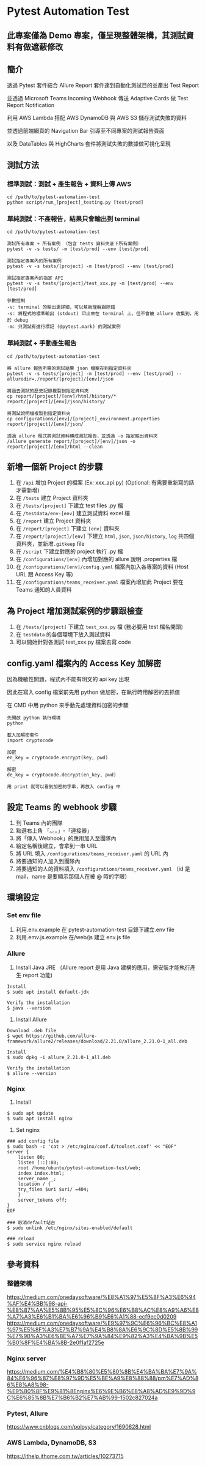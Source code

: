# Pytest Automation Test

## 此專案僅為 Demo 專案，僅呈現整體架構，其測試資料有做遮蔽修改

## 簡介

透過 Pytest 套件結合 Allure Report 套件達到自動化測試目的並產出 Test Report

並透過 Microsoft Teams Incoming Webhook 傳送 Adaptive Cards 做 Test Report Notification

利用 AWS Lambda 搭配 AWS DynamoDB 與 AWS S3 儲存測試失敗的資料

並透過前端網頁的 Navigation Bar 引導至不同專案的測試報告頁面

以及 DataTables 與 HighCharts 套件將測試失敗的數據做可視化呈現

## 測試方法

### 標準測試：測試 + 產生報告 + 資料上傳 AWS

```
cd /path/to/pytest-automation-test
python script/run_[project]_testing.py [test/prod]
```

### 單純測試：不產報告，結果只會輸出到 terminal

```
cd /path/to/pytest-automation-test

測試所有專案 + 所有案例 （包含 tests 資料夾底下所有案例）
pytest -v -s tests/ -m [test/prod] --env [test/prod]

測試指定專案內的所有案例
pytest -v -s tests/[project] -m [test/prod] --env [test/prod]

測試指定專案內的指定 API
pytest -v -s tests/[project]/test_xxx.py -m [test/prod] --env [test/prod]

參數控制
-v: terminal 的輸出更詳細，可以幫助理解跟除錯
-s: 將程式的標準輸出 (stdout) 印出來在 terminal 上，但不會被 allure 收集到，用於 debug
-m: 只測試有進行標記 (@pytest.mark) 的測試案例
```

### 單純測試 + 手動產生報告

```
cd /path/to/pytest-automation-test

將 allure 報告所需的測試結果 json 檔案存到指定資料夾
pytest -v -s tests/[project] -m [test/prod] --env [test/prod] --alluredir=./report/[project]/[env]/json

將過去測試的歷史記錄複製到指定資料夾
cp report/[project]/[env]/html/history/* report/[project]/[env]/json/history/

將測試說明檔複製到指定資料夾
cp configurations/[env]/[project]_environment.properties report/[project]/[env]/json/

透過 allure 程式將測試資料轉成測試報告，並透過 -o 指定輸出資料夾
/allure generate report/[project]/[env]/json -o report/[project]/[env]/html --clean
```

## 新增一個新 Project 的步驟

1. 在 `/api` 增加 Project 的檔案 (Ex: xxx_api.py) (Optional: 有需要重新寫的話才需新增)
2. 在 `/tests` 建立 Project 資料夾
3. 在 `/tests/[project]` 下建立 test files .py 檔
4. 在 `/testdata/env-[env]` 建立測試資料 excel 檔
5. 在 `/report` 建立 Project 資料夾
6. 在 `/report/[project]` 下建立 `[env]` 資料夾
7. 在 `/report/[project]/[env]` 下建立 `html`, `json`, `json/history`, `log` 共四個資料夾，並新增`.gitkeep` file
8. 在 `/script` 下建立對應的 project 執行 .py 檔
9. 在 `/configurations/[env]` 內增加對應的 allure 說明 .properties 檔
10. 在 `/configurations/[env]/config.yaml` 檔案內加入各專案的資料 (Host URL 跟 Access Key 等)
11. 在 `/configurations/teams_receiver.yaml` 檔案內增加此 Project 要在 Teams 通知的人員資料

## 為 Project 增加測試案例的步驟跟檢查

1. 在 `/tests/[project]` 下建立 `test_xxx.py` 檔 (務必要用 test 檔名開頭)
2. 在 `testdata` 的各個環境下放入測試資料
3. 可以開始針對各測試 test_xxx.py 檔案去寫 code

## config.yaml 檔案內的 Access Key 加解密

因為機敏性問題，程式內不能有明文的 api key 出現

因此在寫入 config 檔案前先用 python 做加密，在執行時用解密的去抓值

在 CMD 中用 python 來手動先處理資料加密的步驟

```
先開啟 python 執行環境
python

載入加解密套件
import cryptocode

加密
en_key = cryptocode.encrypt(key, pwd)

解密
de_key = cryptocode.decrypt(en_key, pwd)

用 print 就可以看到加密的字串，再放入 config 中
```

## 設定 Teams 的 webhook 步驟

1. 到 Teams 內的團隊
2. 點選右上角 「。。。」-「連接器」
3. 將「傳入 Webhook」的應用加入至團隊內
4. 給定名稱後建立，會拿到一串 URL
5. 將 URL 填入 `/configurations/teams_receiver.yaml` 的 URL 內
6. 將要通知的人加入到團隊內
7. 將要通知的人的資料填入 `/configurations/teams_receiver.yaml` （id 是 mail，name 是要顯示那個人在被 @ 時的字眼）

## 環境設定

### Set env file

1. 利用.env.example 在 pytest-automation-test 目錄下建立.env file
2. 利用.emv.js.example 在/web/js 建立 env.js file

### Allure

1. Install Java JRE （Allure report 是用 Java 建構的應用，需安裝才能執行產生 report 功能)

```
Install
$ sudo apt install default-jdk

Verify the installation
$ java --version
```

1. Install Allure
```
Download .deb file
$ wget https://github.com/allure-framework/allure2/releases/download/2.21.0/allure_2.21.0-1_all.deb

Install
$ sudo dpkg -i allure_2.21.0-1_all.deb

Verify the installation
$ allure --version
```

### Nginx

1. Install

```
$ sudo apt update
$ sudo apt install nginx
```

1. Set nginx

```
### add config file
$ sudo bash -c 'cat > /etc/nginx/conf.d/toolset.conf' << "EOF"
server {
    listen 80;
    listen [::]:80;
    root /home/ubuntu/pytest-automation-test/web;
    index index.html;
    server_name _;
    location / {
    try_files $uri $uri/ =404;
    }
    server_tokens off;
}
EOF

### 取消default站台
$ sudo unlink /etc/nginx/sites-enabled/default

### reload
$ sudo service nginx reload
```

## 參考資料

### 整體架構

https://medium.com/onedaysoftware/%E8%A1%97%E5%8F%A3%E6%94%AF%E4%BB%98-api-%E8%87%AA%E5%8B%95%E5%8C%96%E6%B8%AC%E8%A9%A6%E8%A7%A3%E6%B1%BA%E6%96%B9%E6%A1%88-ecf9ec0d0209
https://medium.com/onedaysoftware/%E9%97%9C%E6%96%BC%E8%A1%97%E5%8F%A3%E7%B7%9A%E4%B8%8A%E6%9C%8D%E5%8B%99%E7%9B%A3%E6%8E%A7%E7%9A%84%E9%82%A3%E4%BA%9B%E5%B0%8F%E4%BA%8B-2e0f1af2725e

### Nginx server

https://medium.com/%E4%B8%80%E5%80%8B%E4%BA%BA%E7%9A%84%E6%96%87%E8%97%9D%E5%BE%A9%E8%88%88/pm%E7%AD%86%E8%A8%98-%E9%80%8F%E9%81%8Enginx%E6%9E%B6%E8%A8%AD%E9%9D%9C%E6%85%8B%E7%B6%B2%E7%AB%99-1502c827024a

### Pytest, Allure

https://www.cnblogs.com/poloyy/category/1690628.html

### AWS Lambda, DynamoDB, S3

https://ithelp.ithome.com.tw/articles/10273715
